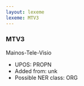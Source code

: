 ```yaml
---
layout: lexeme
lexeme: MTV3
---
```


###  MTV3

Mainos-Tele-Visio
* UPOS:  PROPN
* Added from:  unk
* Possible NER class:  ORG

